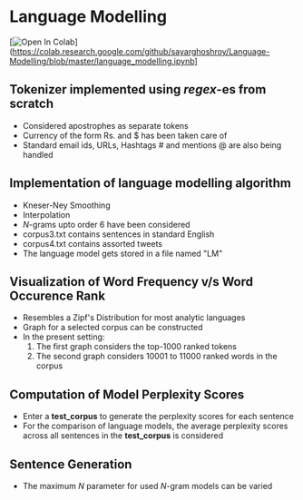 # Language Modelling

[![Open In Colab](https://colab.research.google.com/assets/colab-badge.svg)](https://colab.research.google.com/github/sayarghoshroy/Language-Modelling/blob/master/language_modelling.ipynb]

## Tokenizer implemented using *regex*-es from scratch
- Considered apostrophes as separate tokens
- Currency of the form Rs. and $ has been taken care of
- Standard email ids, URLs, Hashtags # and mentions @ are also being handled

## Implementation of language modelling algorithm
- Kneser-Ney Smoothing
- Interpolation
- *N*-grams upto order 6 have been considered
- corpus3.txt contains sentences in standard English
- corpus4.txt contains assorted tweets
- The language model gets stored in a file named "LM"

## Visualization of Word Frequency v/s Word Occurence Rank
- Resembles a Zipf's Distribution for most analytic languages
- Graph for a selected corpus can be constructed
- In the present setting:
    1. The first graph considers the top-1000 ranked tokens
    2. The second graph considers 10001 to 11000 ranked words in the corpus

## Computation of Model Perplexity Scores
- Enter a **test_corpus** to generate the perplexity scores for each sentence
- For the comparison of language models, the average perplexity scores across all sentences in the **test_corpus** is considered

## Sentence Generation
- The maximum *N* parameter for used *N*-gram models can be varied